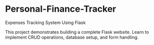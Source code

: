 # Personal-Finance-Tracker
Expenses Tracking System Using Flask
 
This project demonstrates building a complete Flask website. Learn to implement CRUD operations, database setup, and form handling. 

